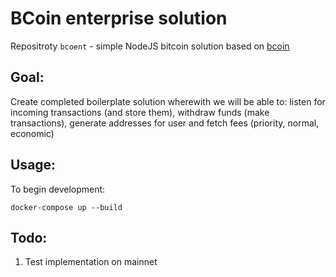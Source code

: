# BCoin enterprise solution

Repositroty `bcoent` - simple NodeJS bitcoin solution based on [bcoin](https://github.com/bcoin-org/bcoin)

## Goal:

Create completed boilerplate solution wherewith we will be able to: 
listen for incoming transactions (and store them), withdraw funds (make transactions), generate addresses for user and fetch fees (priority, normal, economic)

## Usage:

To begin development:

```
docker-compose up --build
```

## Todo:

1) Test implementation on mainnet
